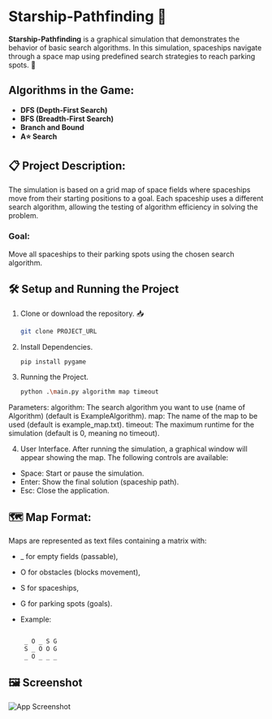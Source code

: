 # Starship-Pathfinding 🚀

**Starship-Pathfinding** is a graphical simulation that demonstrates the behavior of basic search algorithms. In this simulation, spaceships navigate through a space map using predefined search strategies to reach parking spots. 🌌

## Algorithms in the Game:
- **DFS (Depth-First Search)** 
- **BFS (Breadth-First Search)** 
- **Branch and Bound** 
- **A⭐ Search** 

## 📋 Project Description:
The simulation is based on a grid map of space fields where spaceships move from their starting positions to a goal. Each spaceship uses a different search algorithm, allowing the testing of algorithm efficiency in solving the problem.

### Goal:
Move all spaceships to their parking spots using the chosen search algorithm.

## 🛠️ Setup and Running the Project

1. Clone or download the repository. 📥
   
    ```bash
    git clone PROJECT_URL

3. Install Dependencies.

    ```bash
    pip install pygame

4. Running the Project.
   
    ```bash
    python .\main.py algorithm map timeout

Parameters:
  algorithm: The search algorithm you want to use (name of Algorithm) (default is ExampleAlgorithm).
  map: The name of the map to be used (default is example_map.txt).
  timeout: The maximum runtime for the simulation (default is 0, meaning no timeout).

4. User Interface.
After running the simulation, a graphical window will appear showing the map. The following controls are available:

- Space: Start or pause the simulation.
- Enter: Show the final solution (spaceship path).
- Esc: Close the application.

## 🗺️ Map Format:
Maps are represented as text files containing a matrix with:

- _ for empty fields (passable),
- O for obstacles (blocks movement),
- S for spaceships,
- G for parking spots (goals).

- Example: 
   ```bash

    _ O _ S G
    S _ O O G
    _ O _ _ _

## 🖼️ Screenshot

![App Screenshot](images/screenshotForGITHUB.png)

